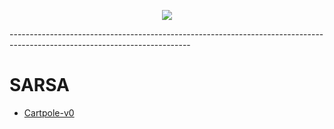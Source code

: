 <p align="center">
  <img src="https://github.com/addy1997/RL-Algorithms/blob/master/logo.jpg"/>
</p>
---------------------------------------------------------------------------------------------------------------------------

# SARSA
* [Cartpole-v0]()

